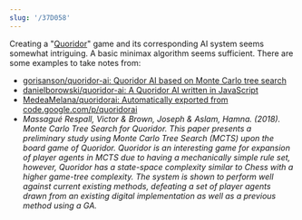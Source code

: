 ```yaml
---
slug: '/37D058'
---
```


Creating a "[Quoridor](https://en.wikipedia.org/wiki/Quoridor)" game and its corresponding AI system seems somewhat intriguing.
A basic minimax algorithm seems sufficient.
There are some examples to take notes from:

- [gorisanson/quoridor-ai: Quoridor AI based on Monte Carlo tree search](https://github.com/gorisanson/quoridor-ai)
- [danielborowski/quoridor-ai: A Quoridor AI written in JavaScript](https://github.com/danielborowski/quoridor-ai)
- [MedeaMelana/quoridorai: Automatically exported from code.google.com/p/quoridorai](https://github.com/MedeaMelana/quoridorai)
- _Massagué Respall, Victor & Brown, Joseph & Aslam, Hamna. (2018). Monte Carlo Tree Search for Quoridor. This paper presents a preliminary study using Monte Carlo Tree Search (MCTS) upon the board game of Quoridor. Quoridor is an interesting game for expansion of player agents in MCTS due to having a mechanically simple rule set, however, Quoridor has a state-space complexity similar to Chess with a higher game-tree complexity. The system is shown to perform well against current existing methods, defeating a set of player agents drawn from an existing digital implementation as well as a previous method using a GA._
